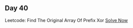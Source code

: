 ## Day 40

Leetcode: Find The Original Array Of Prefix Xor
[Solve Now](https://leetcode.com/problems/last-moment-before-all-ants-fall-out-of-a-plank/?envType=daily-question&envId=2023-11-04)



